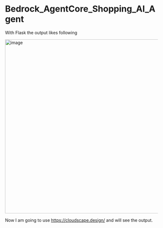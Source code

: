 # Bedrock_AgentCore_Shopping_AI_Agent

With Flask the output likes following 

<img width="819" height="575" alt="image" src="https://github.com/user-attachments/assets/cc5f8c10-c3ad-4254-bf0b-49b6275e87eb" />

Now I am going to use https://cloudscape.design/ and will see the output. 
